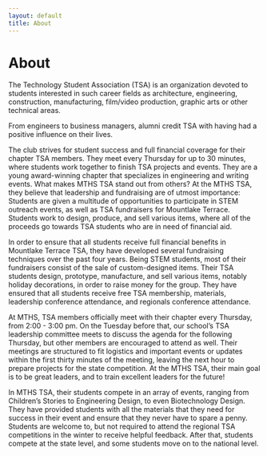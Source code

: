```yaml
---
layout: default
title: About
---
```


# About

The Technology Student Association (TSA) is an organization devoted to students interested in such career fields as architecture, engineering, construction, manufacturing, film/video production, graphic arts or other technical areas.

From engineers to business managers, alumni credit TSA with having had a positive influence on their lives.

The club strives for student success and full financial coverage for their chapter TSA members. They meet every Thursday for up to 30 minutes, where students work together to finish TSA projects and events. They are a young award-winning chapter that specializes in engineering and writing events. What makes MTHS TSA stand out from others? At the MTHS TSA, they believe that leadership and fundraising are of utmost importance: Students are given a multitude of opportunities to participate in STEM outreach events, as well as TSA fundraisers for Mountlake Terrace. Students work to design, produce, and sell various items, where all of the proceeds go towards TSA students who are in need of financial aid.

In order to ensure that all students receive full financial benefits in Mountlake Terrace TSA, they have developed several fundraising techniques over the past four years. Being STEM students, most of their fundraisers consist of the sale of custom-designed items. Their TSA students design, prototype, manufacture, and sell various items, notably holiday decorations, in order to raise money for the group. They have ensured that all students receive free TSA membership, materials, leadership conference attendance, and regionals conference attendance.

At MTHS, TSA members officially meet with their chapter every Thursday, from 2:00 - 3:00 pm. On the Tuesday before that, our school’s TSA leadership committee meets to discuss the agenda for the following Thursday, but other members are encouraged to attend as well. Their meetings are structured to fit logistics and important events or updates within the first thirty minutes of the meeting, leaving the next hour to prepare projects for the state competition. At the MTHS TSA, their main goal is to be great leaders, and to train excellent leaders for the future!

In MTHS TSA, their students compete in an array of events, ranging from Children’s Stories to Engineering Design, to even Biotechnology Design. They have provided students with all the materials that they need for success in their event and ensure that they never have to spare a penny. Students are welcome to, but not required to attend the regional TSA competitions in the winter to receive helpful feedback. After that, students compete at the state level, and some students move on to the national level.
